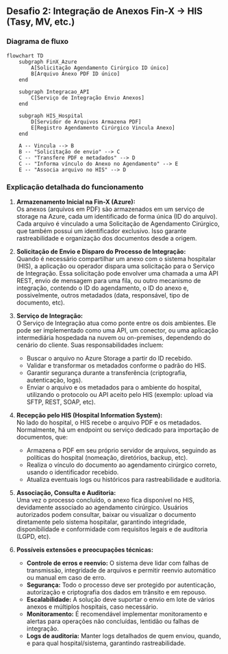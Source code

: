 ## Desafio 2: Integração de Anexos Fin-X → HIS (Tasy, MV, etc.)

### Diagrama de fluxo

```mermaid
flowchart TD
    subgraph FinX_Azure
        A[Solicitação Agendamento Cirúrgico ID único]
        B[Arquivo Anexo PDF ID único]
    end

    subgraph Integracao_API
        C[Serviço de Integração Envio Anexos]
    end

    subgraph HIS_Hospital
        D[Servidor de Arquivos Armazena PDF]
        E[Registro Agendamento Cirúrgico Vincula Anexo]
    end

    A -- Vincula --> B
    B -- "Solicitação de envio" --> C
    C -- "Transfere PDF e metadados" --> D
    C -- "Informa vínculo do Anexo no Agendamento" --> E
    E -- "Associa arquivo no HIS" --> D

```


### Explicação detalhada do funcionamento

1. **Armazenamento Inicial na Fin-X (Azure):**  
   Os anexos (arquivos em PDF) são armazenados em um serviço de storage na Azure, cada um identificado de forma única (ID do arquivo). Cada arquivo é vinculado a uma Solicitação de Agendamento Cirúrgico, que também possui um identificador exclusivo. Isso garante rastreabilidade e organização dos documentos desde a origem.

2. **Solicitação de Envio e Disparo do Processo de Integração:**  
   Quando é necessário compartilhar um anexo com o sistema hospitalar (HIS), a aplicação ou operador dispara uma solicitação para o Serviço de Integração. Essa solicitação pode envolver uma chamada a uma API REST, envio de mensagem para uma fila, ou outro mecanismo de integração, contendo o ID do agendamento, o ID do anexo e, possivelmente, outros metadados (data, responsável, tipo de documento, etc).

3. **Serviço de Integração:**  
   O Serviço de Integração atua como ponte entre os dois ambientes. Ele pode ser implementado como uma API, um conector, ou uma aplicação intermediária hospedada na nuvem ou on-premises, dependendo do cenário do cliente. Suas responsabilidades incluem:
   - Buscar o arquivo no Azure Storage a partir do ID recebido.
   - Validar e transformar os metadados conforme o padrão do HIS.
   - Garantir segurança durante a transferência (criptografia, autenticação, logs).
   - Enviar o arquivo e os metadados para o ambiente do hospital, utilizando o protocolo ou API aceito pelo HIS (exemplo: upload via SFTP, REST, SOAP, etc).

4. **Recepção pelo HIS (Hospital Information System):**  
   No lado do hospital, o HIS recebe o arquivo PDF e os metadados. Normalmente, há um endpoint ou serviço dedicado para importação de documentos, que:
   - Armazena o PDF em seu próprio servidor de arquivos, seguindo as políticas do hospital (nomeação, diretórios, backup, etc).
   - Realiza o vínculo do documento ao agendamento cirúrgico correto, usando o identificador recebido.
   - Atualiza eventuais logs ou históricos para rastreabilidade e auditoria.

5. **Associação, Consulta e Auditoria:**  
   Uma vez o processo concluído, o anexo fica disponível no HIS, devidamente associado ao agendamento cirúrgico. Usuários autorizados podem consultar, baixar ou visualizar o documento diretamente pelo sistema hospitalar, garantindo integridade, disponibilidade e conformidade com requisitos legais e de auditoria (LGPD, etc).

6. **Possíveis extensões e preocupações técnicas:**  
   - **Controle de erros e reenvio:** O sistema deve lidar com falhas de transmissão, integridade de arquivos e permitir reenvio automático ou manual em caso de erro.
   - **Segurança:** Todo o processo deve ser protegido por autenticação, autorização e criptografia dos dados em trânsito e em repouso.
   - **Escalabilidade:** A solução deve suportar o envio em lote de vários anexos e múltiplos hospitais, caso necessário.
   - **Monitoramento:** É recomendável implementar monitoramento e alertas para operações não concluídas, lentidão ou falhas de integração.
   - **Logs de auditoria:** Manter logs detalhados de quem enviou, quando, e para qual hospital/sistema, garantindo rastreabilidade.

